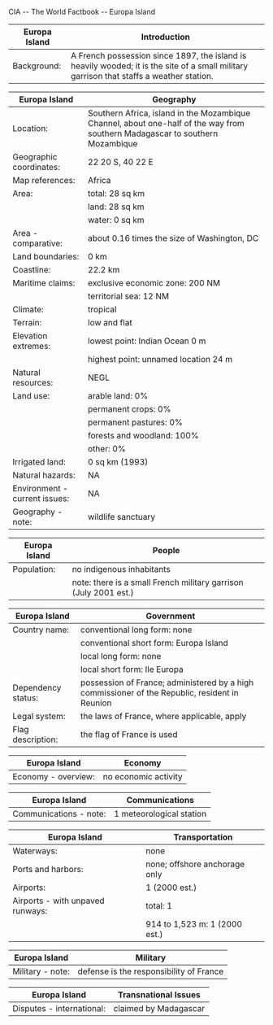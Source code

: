 CIA -- The World Factbook -- Europa Island

| Europa Island | Introduction |
| --- | --- |
| Background: | A French possession since 1897, the island is heavily wooded; it is the site of a small military garrison that staffs a weather station. |

| Europa Island | Geography |
| --- | --- |
| Location: | Southern Africa, island in the Mozambique Channel, about one-half of the way from southern Madagascar to southern Mozambique |
| Geographic coordinates: | 22 20 S, 40 22 E |
| Map references: | Africa |
| Area: | total: 28 sq km |
| | land: 28 sq km |
| | water: 0 sq km |
| Area - comparative: | about 0.16 times the size of Washington, DC |
| Land boundaries: | 0 km |
| Coastline: | 22.2 km |
| Maritime claims: | exclusive economic zone: 200 NM |
| | territorial sea: 12 NM |
| Climate: | tropical |
| Terrain: | low and flat |
| Elevation extremes: | lowest point: Indian Ocean 0 m |
| | highest point: unnamed location 24 m |
| Natural resources: | NEGL |
| Land use: | arable land: 0% |
| | permanent crops: 0% |
| | permanent pastures: 0% |
| | forests and woodland: 100% |
| | other: 0% |
| Irrigated land: | 0 sq km (1993) |
| Natural hazards: | NA |
| Environment - current issues: | NA |
| Geography - note: | wildlife sanctuary |

| Europa Island | People |
| --- | --- |
| Population: | no indigenous inhabitants |
| | note: there is a small French military garrison (July 2001 est.) |

| Europa Island | Government |
| --- | --- |
| Country name: | conventional long form: none |
| | conventional short form: Europa Island |
| | local long form: none |
| | local short form: Ile Europa |
| Dependency status: | possession of France; administered by a high commissioner of the Republic, resident in Reunion |
| Legal system: | the laws of France, where applicable, apply |
| Flag description: | the flag of France is used |

| Europa Island | Economy |
| --- | --- |
| Economy - overview: | no economic activity |

| Europa Island | Communications |
| --- | --- |
| Communications - note: | 1 meteorological station |

| Europa Island | Transportation |
| --- | --- |
| Waterways: | none |
| Ports and harbors: | none; offshore anchorage only |
| Airports: | 1 (2000 est.) |
| Airports - with unpaved runways: | total: 1 |
| | 914 to 1,523 m: 1 (2000 est.) |

| Europa Island | Military |
| --- | --- |
| Military - note: | defense is the responsibility of France |

| Europa Island | Transnational Issues |
| --- | --- |
| Disputes - international: | claimed by Madagascar |
